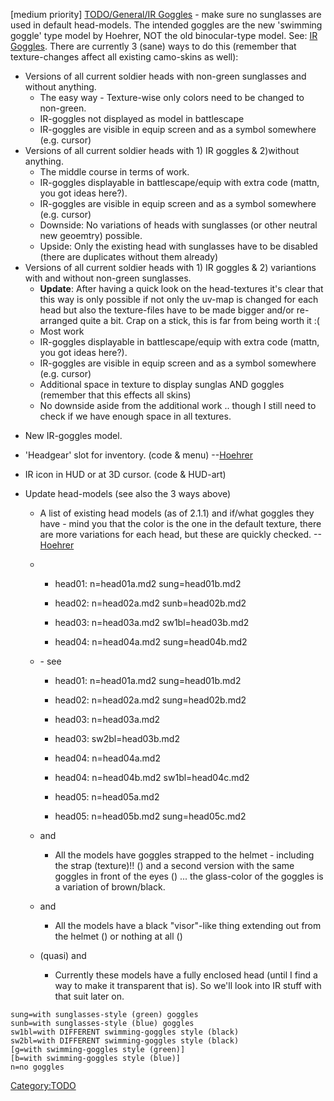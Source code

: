 \[medium priority\] [TODO/General/IR
Goggles](TODO/General/IR_Goggles "wikilink") - make sure no sunglasses
are used in default head-models. The intended goggles are the new
'swimming goggle' type model by Hoehrer, NOT the old binocular-type
model. See: [IR
Goggles](http://ufoai.ninex.info/gallery/weapons-and-equipment/goggles.jpg.php).
There are currently 3 (sane) ways to do this (remember that
texture-changes affect all existing camo-skins as well):

- Versions of all current soldier heads with non-green sunglasses and
  without anything.
  - The easy way - Texture-wise only colors need to be changed to
    non-green.
  - IR-goggles not displayed as model in battlescape
  - IR-goggles are visible in equip screen and as a symbol somewhere
    (e.g. cursor)
- Versions of all current soldier heads with 1) IR goggles & 2)without
  anything.
  - The middle course in terms of work.
  - IR-goggles displayable in battlescape/equip with extra code (mattn,
    you got ideas here?).
  - IR-goggles are visible in equip screen and as a symbol somewhere
    (e.g. cursor)
  - Downside: No variations of heads with sunglasses (or other neutral
    new geoemtry) possible.
  - Upside: Only the existing head with sunglasses have to be disabled
    (there are duplicates without them already)
- Versions of all current soldier heads with 1) IR goggles & 2)
  variantions with and without non-green sunglasses.
  - **Update**: After having a quick look on the head-textures it's
    clear that this way is only possible if not only the uv-map is
    changed for each head but also the texture-files have to be made
    bigger and/or re-arranged quite a bit. Crap on a stick, this is far
    from being worth it :(
  - Most work
  - IR-goggles displayable in battlescape/equip with extra code (mattn,
    you got ideas here?).
  - IR-goggles are visible in equip screen and as a symbol somewhere
    (e.g. cursor)
  - Additional space in texture to display sunglas AND goggles (remember
    that this effects all skins)
  - No downside aside from the additional work .. though I still need to
    check if we have enough space in all textures.

<!-- -->

- New IR-goggles model.

- 'Headgear' slot for inventory. (code & menu)
  --[Hoehrer](User:Hoehrer "wikilink")

- IR icon in HUD or at 3D cursor. (code & HUD-art)

- Update head-models (see also the 3 ways above)

  - A list of existing head models (as of 2.1.1) and if/what goggles
    they have - mind you that the color is the one in the default
    texture, there are more variations for each head, but these are
    quickly checked. --[Hoehrer](User:Hoehrer "wikilink")

  - - head01: n=head01a.md2 sung=head01b.md2

    - head02: n=head02a.md2 sunb=head02b.md2

    - head03: n=head03a.md2 sw1bl=head03b.md2

    - head04: n=head04a.md2 sung=head04b.md2

  - \- see

    - head01: n=head01a.md2 sung=head01b.md2

    - head02: n=head02a.md2 sung=head02b.md2

    - head03: n=head03a.md2

    - head03: sw2bl=head03b.md2

    - head04: n=head04a.md2

    - head04: n=head04b.md2 sw1bl=head04c.md2

    - head05: n=head05a.md2

    - head05: n=head05b.md2 sung=head05c.md2

  - and

    - All the models have goggles strapped to the helmet - including the
      strap (texture)!! () and a second version with the same goggles in
      front of the eyes () ... the glass-color of the goggles is a
      variation of brown/black.

  - and

    - All the models have a black "visor"-like thing extending out from
      the helmet () or nothing at all ()

  - (quasi) and

    - Currently these models have a fully enclosed head (until I find a
      way to make it transparent that is). So we'll look into IR stuff
      with that suit later on.

<!-- -->

    sung=with sunglasses-style (green) goggles
    sunb=with sunglasses-style (blue) goggles
    sw1bl=with DIFFERENT swimming-goggles style (black)
    sw2bl=with DIFFERENT swimming-goggles style (black)
    [g=with swimming-goggles style (green)]
    [b=with swimming-goggles style (blue)]
    n=no goggles

[Category:TODO](Category:TODO "wikilink")